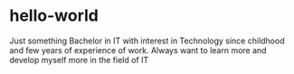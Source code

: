 # hello-world
Just something
Bachelor in IT with interest in Technology since childhood and few years of experience of work.
Always want to learn more and develop myself more in the field of IT
